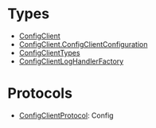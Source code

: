 # Types

  - [ConfigClient](/aws-sdk-swift/reference/0.x/AWSConfigService/ConfigClient)
  - [ConfigClient.ConfigClientConfiguration](/aws-sdk-swift/reference/0.x/AWSConfigService/ConfigClient_ConfigClientConfiguration)
  - [ConfigClientTypes](/aws-sdk-swift/reference/0.x/AWSConfigService/ConfigClientTypes)
  - [ConfigClientLogHandlerFactory](/aws-sdk-swift/reference/0.x/AWSConfigService/ConfigClientLogHandlerFactory)

# Protocols

  - [ConfigClientProtocol](/aws-sdk-swift/reference/0.x/AWSConfigService/ConfigClientProtocol):
    <fullname>Config</fullname>
